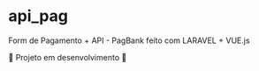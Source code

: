 # api_pag
Form de Pagamento + API - PagBank feito com LARAVEL + VUE.js

:construction: Projeto em desenvolvimento :construction:
